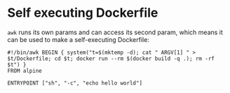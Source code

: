 # Self executing Dockerfile

`awk` runs its own params and can access its second param, which means it
can be used to make a self-executing Dockerfile:

```docker
#!/bin/awk BEGIN { system("t=$(mktemp -d); cat " ARGV[1] " > $t/Dockerfile; cd $t; docker run --rm $(docker build -q .); rm -rf $t") }
FROM alpine

ENTRYPOINT ["sh", "-c", "echo hello world"]
```
